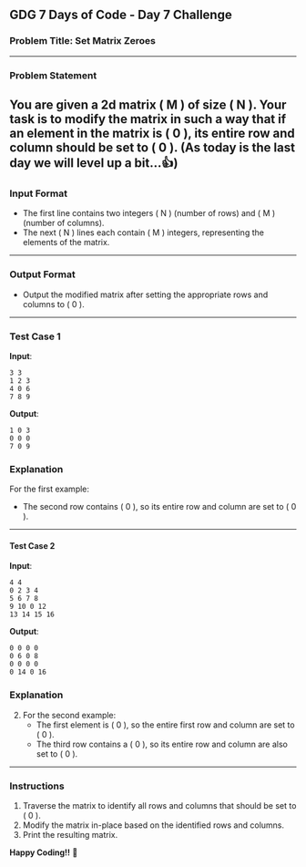 ## **GDG 7 Days of Code - Day 7 Challenge**

### **Problem Title**: **Set Matrix Zeroes**

---

### **Problem Statement**  
You are given a 2d matrix \( M \) of size \( N \). Your task is to modify the matrix in such a way that if an element in the matrix is \( 0 \), its entire row and column should be set to \( 0 \). 
(As today is the last day we will level up a bit...👍)
---

### **Input Format**  
- The first line contains two integers \( N \) (number of rows) and \( M \) (number of columns).  
- The next \( N \) lines each contain \( M \) integers, representing the elements of the matrix.  

---

### **Output Format**  
- Output the modified matrix after setting the appropriate rows and columns to \( 0 \).  

---

### **Test Case 1**

**Input**:  
```
3 3
1 2 3
4 0 6
7 8 9
```

**Output**:  
```
1 0 3
0 0 0
7 0 9
```
### **Explanation**  
 For the first example:  
   - The second row contains \( 0 \), so its entire row and column are set to \( 0 \).
---
#### **Test Case 2**

**Input**:  
```
4 4
0 2 3 4
5 6 7 8
9 10 0 12
13 14 15 16
```

**Output**:  
```
0 0 0 0
0 6 0 8
0 0 0 0
0 14 0 16
```
### **Explanation**  
2. For the second example:  
   - The first element is \( 0 \), so the entire first row and column are set to \( 0 \).  
   - The third row contains a \( 0 \), so its entire row and column are also set to \( 0 \).  

---

### **Instructions**  
1. Traverse the matrix to identify all rows and columns that should be set to \( 0 \).  
2. Modify the matrix in-place based on the identified rows and columns.  
3. Print the resulting matrix.

**Happy Coding!!** 🚀
